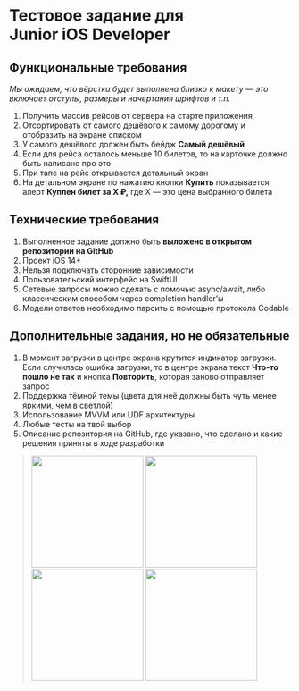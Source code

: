 
# Тестовое задание для Junior iOS Developer<br>
## Функциональные требования<br>

*Мы ожидаем, что вёрстка будет выполнена близко к макету — это включает отступы, размеры и начертания шрифтов и т.п.* <br>

1. Получить массив рейсов от сервера на старте приложения<br>
2. Отсортировать от самого дешёвого к самому дорогому и отобразить на экране списком<br>
3. У самого дешёвого должен быть бейдж **Самый дешёвый**<br>
4. Если для рейса осталось меньше 10 билетов, то на карточке должно быть написано про это<br>
5. При тапе на рейс открывается детальный экран<br>
6. На детальном экране по нажатию кнопки **Купить** показывается алерт **Куплен билет за X ₽,** где X — это цена выбранного билета<br>


## Технические требования

1. Выполненное задание должно быть **выложено в открытом репозитории на GitHub**
2. Проект iOS 14+
3. Нельзя подключать сторонние зависимости
4. Пользовательский интерфейс на SwiftUI
5. Сетевые запросы можно сделать с помочью async/await, либо классическим способом через completion handler’ы
6. Модели ответов необходимо парсить с помощью протокола Codable

## Дополнительные задания, но не обязательные

1. В момент загрузки в центре экрана крутится индикатор загрузки. 
Если случилась ошибка загрузки, то в центре экрана текст **Что-то пошло не так** и кнопка **Повторить**, которая заново отправляет запрос
2. Поддержка тёмной темы (цвета для неё должны быть чуть менее яркими, чем в светлой)
3. Использование MVVM или UDF архитектуры
4. Любые тесты на твой выбор
5. Описание репозитория на GitHub, где указано, что сделано и какие решения приняты в ходе разработки


   


><img src="https://github.com/bekbolsunjr/MOWTOLED/assets/58600065/ce54f493-9f37-4d03-a867-f16d12a75026" width="200" />
><img src="https://github.com/bekbolsunjr/MOWTOLED/assets/58600065/1c98fed9-3775-4e23-9381-c72a96e9f3de" width="200" />
><img src="https://github.com/bekbolsunjr/MOWTOLED/assets/58600065/ed6edf7d-74c6-436d-9784-f986f9712e1d" width="200" />
><img src="https://github.com/bekbolsunjr/MOWTOLED/assets/58600065/2bd81eca-5a55-40f0-bf8e-b8b59c0340f4" width="200" /><br>
